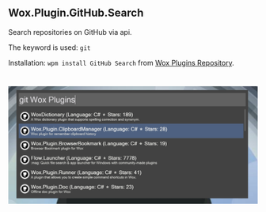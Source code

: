 ## Wox.Plugin.GitHub.Search

Search repositories on GitHub via api.

The keyword is used: `git`

Installation: `wpm install GitHub Search` from [Wox Plugins Repository](http://www.wox.one/plugin/429).

<h1 align="center">
    <img src="githubsearch.jpg"/>
</h1>